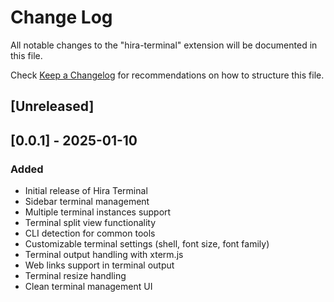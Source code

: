 # Change Log

All notable changes to the "hira-terminal" extension will be documented in this file.

Check [Keep a Changelog](http://keepachangelog.com/) for recommendations on how to structure this file.

## [Unreleased]

## [0.0.1] - 2025-01-10

### Added
- Initial release of Hira Terminal
- Sidebar terminal management
- Multiple terminal instances support
- Terminal split view functionality
- CLI detection for common tools
- Customizable terminal settings (shell, font size, font family)
- Terminal output handling with xterm.js
- Web links support in terminal output
- Terminal resize handling
- Clean terminal management UI